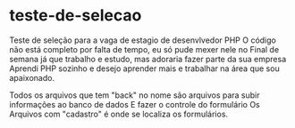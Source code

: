 # teste-de-selecao
Teste de seleção para a vaga de estagio de desenvlvedor PHP
O código não está completo por falta de tempo, eu só pude mexer nele no
Final de semana já que trabalho e estudo, mas adoraria fazer parte da sua empresa 
Aprendi PHP sozinho e desejo aprender mais e trabalhar na área que sou apaixonado.

Todos os arquivos que tem "back" no nome são arquivos para subir informações ao banco de dados
E fazer o controle do formulário
Os Arquivos com "cadastro" é onde se localiza os formulários.
